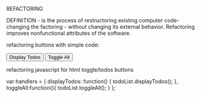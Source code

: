 REFACTORING 

DEFINITION - is the process of restructoring existing 
computer code- changing the factoring - without changing 
its external behavior.
Refactoring improves nonfunctional attributes of the software.


refactoring buttons with simple code:

 <button onclick="handlers.displayTodos()">Display Todos</button>
 <button onclick="handlers.toggleAll()">Toggle All</button>


refactoring javascript for html toggle/todos buttons

var handlers = {
  displayTodos: function() {
    todoList.displayTodos();
  },
  toggleAll:function(){
    todoList.toggleAll();
  }
};


 


